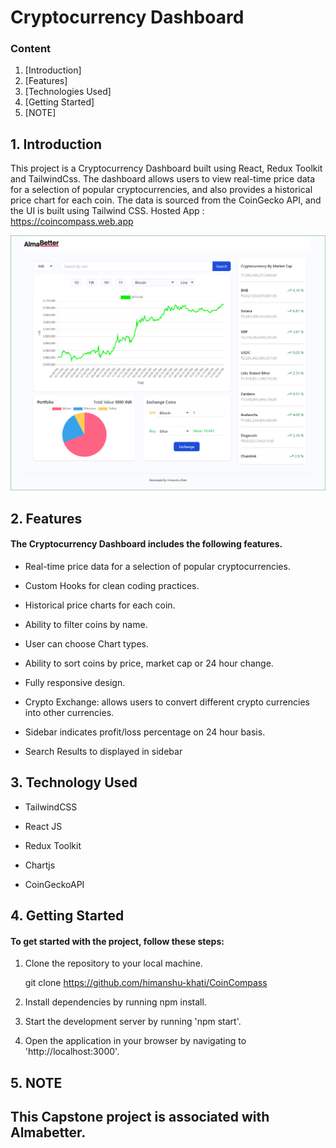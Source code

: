 # Cryptocurrency Dashboard

### Content

1. [Introduction]
2. [Features]
3. [Technologies Used]
4. [Getting Started]
5. [NOTE]

## 1. Introduction

This project is a Cryptocurrency Dashboard built using React, Redux Toolkit and TailwindCss. The dashboard allows users to view real-time price data for a selection of popular cryptocurrencies, and also provides a historical price chart for each coin. The data is sourced from the CoinGecko API, and the UI is built using Tailwind CSS.
Hosted App : https://coincompass.web.app

![ss-crypto dashboard](./public/scrnli_2_8_2024_2-33-22%20PM.png)

## 2. Features

#### The Cryptocurrency Dashboard includes the following features.

- Real-time price data for a selection of popular cryptocurrencies.

- Custom Hooks for clean coding practices.

- Historical price charts for each coin.

- Ability to filter coins by name.

- User can choose Chart types.

- Ability to sort coins by price, market cap or 24 hour change.

- Fully responsive design.

- Crypto Exchange: allows users to convert different crypto currencies into other currencies.

- Sidebar indicates profit/loss percentage on 24 hour basis.

- Search Results to displayed in sidebar

## 3. Technology Used

- TailwindCSS

- React JS

- Redux Toolkit

- Chartjs

- CoinGeckoAPI

## 4. Getting Started

#### To get started with the project, follow these steps:

1. Clone the repository to your local machine.

   git clone https://github.com/himanshu-khati/CoinCompass

2. Install dependencies by running npm install.

3. Start the development server by running 'npm start'.

4. Open the application in your browser by navigating to 'http://localhost:3000'.

## 5. NOTE

## This Capstone project is associated with Almabetter.
